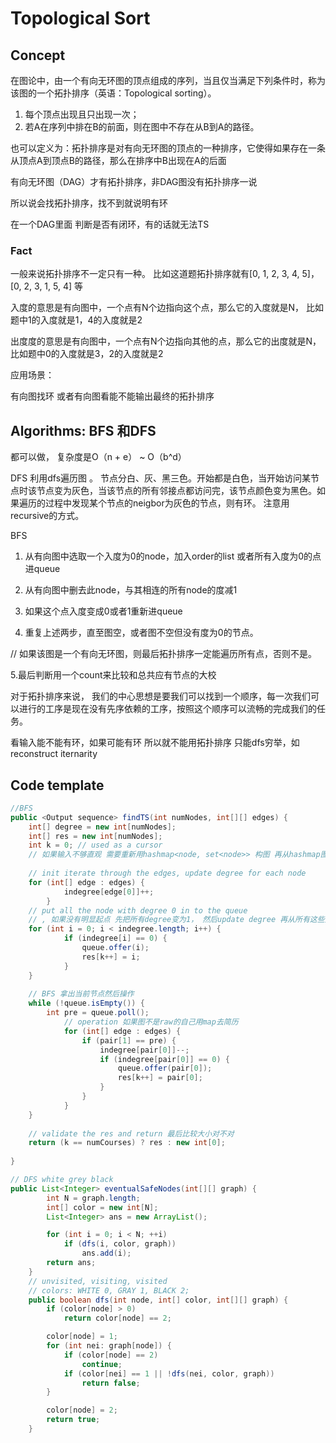 # Topological Sort

## Concept

在图论中，由一个有向无环图的顶点组成的序列，当且仅当满足下列条件时，称为该图的一个拓扑排序（英语：Topological sorting）。

1. 每个顶点出现且只出现一次；
2. 若A在序列中排在B的前面，则在图中不存在从B到A的路径。

也可以定义为：拓扑排序是对有向无环图的顶点的一种排序，它使得如果存在一条从顶点A到顶点B的路径，那么在排序中B出现在A的后面

有向无环图（DAG）才有拓扑排序，非DAG图没有拓扑排序一说 

所以说会找拓扑排序，找不到就说明有环

在一个DAG里面 判断是否有闭环，有的话就无法TS

### Fact

一般来说拓扑排序不一定只有一种。 比如这道题拓扑排序就有[0, 1, 2, 3, 4, 5]， [0, 2, 3, 1, 5, 4] 等

入度的意思是有向图中，一个点有N个边指向这个点，那么它的入度就是N， 比如题中1的入度就是1，4的入度就是2

出度度的意思是有向图中，一个点有N个边指向其他的点，那么它的出度就是N， 比如题中0的入度就是3，2的入度就是2



应用场景：

有向图找环 或者有向图看能不能输出最终的拓扑排序

## Algorithms: BFS 和DFS

都可以做， 复杂度是O（n + e） ~ O（b^d）



DFS
利用dfs遍历图 。 节点分白、灰、黑三色。开始都是白色，当开始访问某节点时该节点变为灰色，当该节点的所有邻接点都访问完，该节点颜色变为黑色。如果遍历的过程中发现某个节点的neigbor为灰色的节点，则有环。
注意用recursive的方式。

BFS 

1. 从有向图中选取一个入度为0的node，加入order的list 或者所有入度为0的点进queue

2. 从有向图中删去此node，与其相连的所有node的度减1

3. 如果这个点入度变成0或者1重新进queue

4. 重复上述两步，直至图空，或者图不空但没有度为0的节点。

// 如果该图是一个有向无环图，则最后拓扑排序一定能遍历所有点，否则不是。

5.最后判断用一个count来比较和总共应有节点的大校





对于拓扑排序来说， 我们的中心思想是要我们可以找到一个顺序，每一次我们可以进行的工序是现在没有先序依赖的工序，按照这个顺序可以流畅的完成我们的任务。

看输入能不能有环，如果可能有环 所以就不能用拓扑排序 只能dfs穷举，如reconstruct iternarity

## Code template

```java
//BFS
public <Output sequence> findTS(int numNodes, int[][] edges) {
    int[] degree = new int[numNodes];
    int[] res = new int[numNodes];
    int k = 0; // used as a cursor
    // 如果输入不够直观 需要重新用hashmap<node, set<node>> 构图 再从hashmap图中构建
    
    // init iterate through the edges, update degree for each node
    for (int[] edge : edges) {
            indegree[edge[0]]++;
        }
    // put all the node with degree 0 in to the queue
    // , 如果没有明显起点 先把所有degree变为1， 然后update degree 再从所有这些点==1开始的点开始
    for (int i = 0; i < indegree.length; i++) {
            if (indegree[i] == 0) {
                queue.offer(i);
                res[k++] = i;
            }
    }
    
    // BFS 拿出当前节点然后操作
    while (!queue.isEmpty()) {
        int pre = queue.poll();
        	// operation 如果图不是raw的自己用map去简历
            for (int[] edge : edges) {
                if (pair[1] == pre) {
                    indegree[pair[0]]--;
                    if (indegree[pair[0]] == 0) {
                        queue.offer(pair[0]);
                        res[k++] = pair[0];
                    }
                }
            }
    }
    
    // validate the res and return 最后比较大小对不对
    return (k == numCourses) ? res : new int[0];
    
}

// DFS white grey black
public List<Integer> eventualSafeNodes(int[][] graph) {
        int N = graph.length;
        int[] color = new int[N];
        List<Integer> ans = new ArrayList();

        for (int i = 0; i < N; ++i)
            if (dfs(i, color, graph))
                ans.add(i);
        return ans;
    }
	// unvisited, visiting, visited
    // colors: WHITE 0, GRAY 1, BLACK 2;
    public boolean dfs(int node, int[] color, int[][] graph) {
        if (color[node] > 0)
            return color[node] == 2;

        color[node] = 1;
        for (int nei: graph[node]) {
            if (color[node] == 2)
                continue;
            if (color[nei] == 1 || !dfs(nei, color, graph))
                return false;
        }

        color[node] = 2;
        return true;
    }
```

